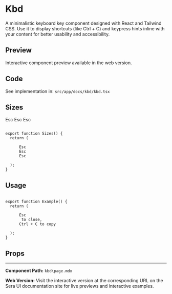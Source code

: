 # Kbd

A minimalistic keyboard key component designed with React and Tailwind CSS. Use it to display shortcuts (like Ctrl + C) and keypress hints inline with your content for better usability and accessibility.

## Preview

Interactive component preview available in the web version.

## Code

See implementation in: `src/app/docs/kbd/kbd.tsx`

## Sizes

  Esc
  Esc
  Esc

```tsx

export function Sizes() {
  return (
    
      Esc
      Esc
      Esc
    
  );
}
```

## Usage

```tsx

export function Example() {
  return (
    
      Esc
       to close, 
      Ctrl + C to copy
    
  );
}
```

## Props

---

**Component Path:** `kbd\page.mdx`

**Web Version:** Visit the interactive version at the corresponding URL on the Sera UI documentation site for live previews and interactive examples.
